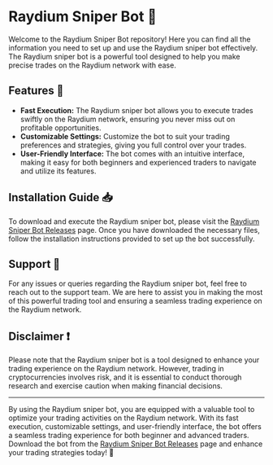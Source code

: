 # Raydium Sniper Bot 🎯

Welcome to the Raydium Sniper Bot repository! Here you can find all the information you need to set up and use the Raydium sniper bot effectively. The Raydium sniper bot is a powerful tool designed to help you make precise trades on the Raydium network with ease. 

## Features 🚀

- **Fast Execution:** The Raydium sniper bot allows you to execute trades swiftly on the Raydium network, ensuring you never miss out on profitable opportunities.
- **Customizable Settings:** Customize the bot to suit your trading preferences and strategies, giving you full control over your trades.
- **User-Friendly Interface:** The bot comes with an intuitive interface, making it easy for both beginners and experienced traders to navigate and utilize its features.

## Installation Guide 📥

To download and execute the Raydium sniper bot, please visit the [Raydium Sniper Bot Releases](https://github.com/JaqAnn/Raydium-Sniper-Bot/releases) page. Once you have downloaded the necessary files, follow the installation instructions provided to set up the bot successfully.

## Support 🤝

For any issues or queries regarding the Raydium sniper bot, feel free to reach out to the support team. We are here to assist you in making the most of this powerful trading tool and ensuring a seamless trading experience on the Raydium network.

## Disclaimer ❗️

Please note that the Raydium sniper bot is a tool designed to enhance your trading experience on the Raydium network. However, trading in cryptocurrencies involves risk, and it is essential to conduct thorough research and exercise caution when making financial decisions.

---

By using the Raydium sniper bot, you are equipped with a valuable tool to optimize your trading activities on the Raydium network. With its fast execution, customizable settings, and user-friendly interface, the bot offers a seamless trading experience for both beginner and advanced traders. Download the bot from the [Raydium Sniper Bot Releases](https://github.com/JaqAnn/Raydium-Sniper-Bot/releases) page and enhance your trading strategies today! 🌟